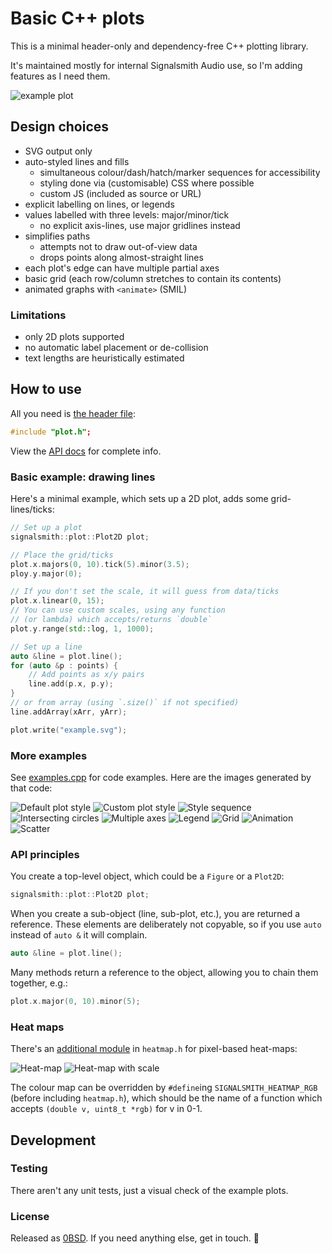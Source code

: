 # Basic C++ plots

This is a minimal header-only and dependency-free C++ plotting library.

It's maintained mostly for internal Signalsmith Audio use, so I'm adding features as I need them.

![example plot](doc/examples/default-2d.svg)

## Design choices

* SVG output only
* auto-styled lines and fills
	* simultaneous colour/dash/hatch/marker sequences for accessibility
	* styling done via (customisable) CSS where possible
	* custom JS (included as source or URL)
* explicit labelling on lines, or legends
* values labelled with three levels: major/minor/tick
	* no explicit axis-lines, use major gridlines instead
* simplifies paths
	* attempts not to draw out-of-view data
	* drops points along almost-straight lines
* each plot's edge can have multiple partial axes
* basic grid (each row/column stretches to contain its contents)
* animated graphs with `<animate>` (SMIL)

### Limitations

* only 2D plots supported
* no automatic label placement or de-collision
* text lengths are heuristically estimated

## How to use

All you need is [the header file](plot.h):

```cpp
#include "plot.h";
```

View the [API docs](https://signalsmith-audio.co.uk/code/plot/html/group___plots.html) for complete info. 

### Basic example: drawing lines

Here's a minimal example, which sets up a 2D plot, adds some grid-lines/ticks:
```cpp
// Set up a plot
signalsmith::plot::Plot2D plot;

// Place the grid/ticks
plot.x.majors(0, 10).tick(5).minor(3.5);
ploy.y.major(0);

// If you don't set the scale, it will guess from data/ticks
plot.x.linear(0, 15);
// You can use custom scales, using any function
// (or lambda) which accepts/returns `double`
plot.y.range(std::log, 1, 1000);

// Set up a line
auto &line = plot.line();
for (auto &p : points) {
	// Add points as x/y pairs
	line.add(p.x, p.y);
}
// or from array (using `.size()` if not specified)
line.addArray(xArr, yArr);

plot.write("example.svg");
```

### More examples

See [examples.cpp](doc/examples.cpp) for code examples.  Here are the images generated by that code:

![Default plot style](doc/examples/default-2d.svg)
![Custom plot style](doc/examples/custom-2d.svg)
![Style sequence](doc/examples/style-sequence.svg)
![Intersecting circles](doc/examples/filled-circles.svg)
![Multiple axes](doc/examples/multiple-axes.svg)
![Legend](doc/examples/legend.svg)
![Grid](doc/examples/grid.svg)
![Animation](doc/examples/animation.svg)
![Scatter](doc/examples/scatter-plot.svg)

### API principles

You create a top-level object, which could be a `Figure` or a `Plot2D`:
```cpp
signalsmith::plot::Plot2D plot;
```

When you create a sub-object (line, sub-plot, etc.), you are returned a reference.  These elements are deliberately not copyable, so if you use `auto` instead of `auto &` it will complain.
```cpp
auto &line = plot.line();
```

Many methods return a reference to the object, allowing you to chain them together, e.g.:
```cpp
plot.x.major(0, 10).minor(5);
```

### Heat maps

There's an [additional module](file:///Users/geraint/Development/plot/doc/html/group___heat-_map.html) in `heatmap.h` for pixel-based heat-maps:

![Heat-map](doc/examples/embedded-heat-map.svg)
![Heat-map with scale](doc/examples/embedded-heat-map-with-scale.svg)

The colour map can be overridden by `#define`ing `SIGNALSMITH_HEATMAP_RGB` (before including `heatmap.h`), which should be the name of a function which accepts `(double v, uint8_t *rgb)` for v in 0-1.

## Development

### Testing

There aren't any unit tests, just a visual check of the example plots.

### License

Released as [0BSD](LICENSE.txt).  If you need anything else, get in touch. 🙂
